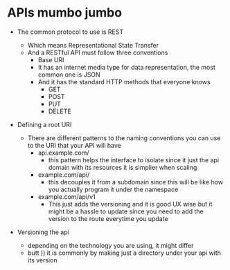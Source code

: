# APIs mumbo jumbo

+ The common protocol to use is REST
    + Which means Representational State Transfer
    + And a RESTful API must follow three conventions
        + Base URI
        + It has an internet media type for data representation, the most common one is JSON
        + And it has the standard HTTP methods that everyone knows
            + GET
            + POST
            + PUT
            + DELETE

+ Defining a root URI
    + There are different patterns to the naming conventions you can use to the URI that your API will have
        + api.example.com/
            + this pattern helps the interface to isolate since it just the api domain with its resources it is simplier when scaling
        + example.com/api/
            + this decouples it from a subdomain since this will be like how you actually program it under the namespace
        + example.com/api/v1
            +  This just adds the versioning and it is good UX wise but it might be a hassle to update since you need to add the version to the route everytime you update

+ Versioning the api
    + depending on the technology you are using, it might differ
    + butt )) it is commonly by making just a directory under your api with its version
